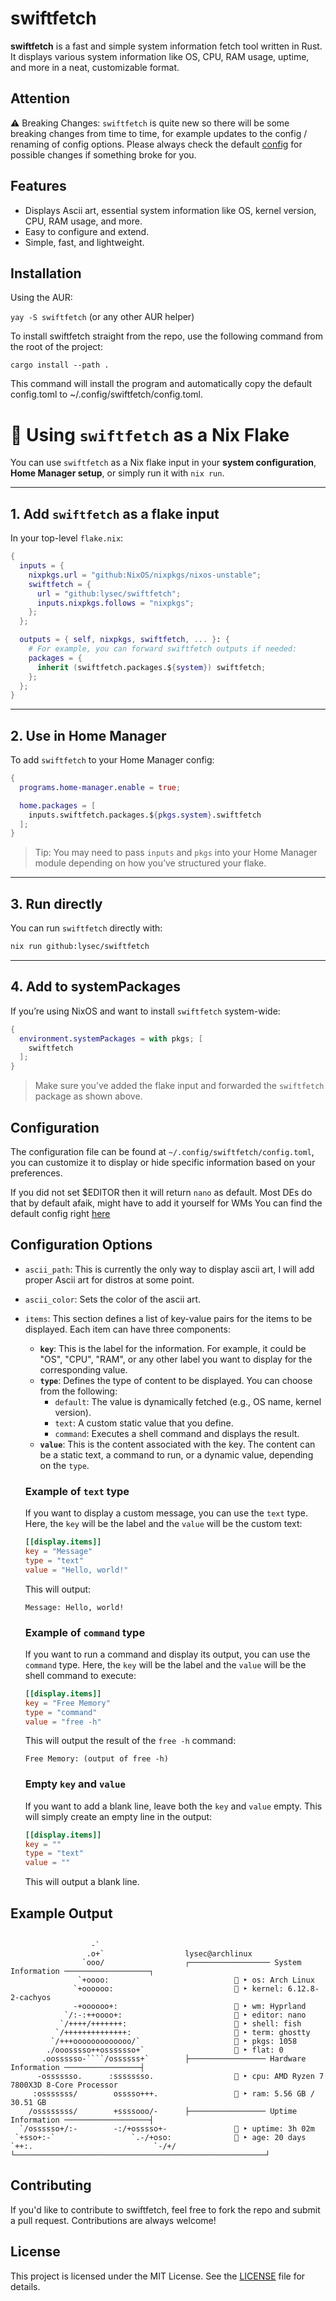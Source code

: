 # swiftfetch

**swiftfetch** is a fast and simple system information fetch tool written in Rust. It displays various system information like OS, CPU, RAM usage, uptime, and more in a neat, customizable format.

## Attention

⚠️ Breaking Changes: `swiftfetch` is quite new so there will be some breaking changes from time to time, for example updates to the config / renaming of config options.
Please always check the default [config](/config/config.toml) for possible changes if something broke for you.

## Features

- Displays Ascii art, essential system information like OS, kernel version, CPU, RAM usage, and more.
- Easy to configure and extend.
- Simple, fast, and lightweight.

## Installation

Using the AUR:

`yay -S swiftfetch` (or any other AUR helper)

To install swiftfetch straight from the repo, use the following command from the root of the project:

`cargo install --path .`

This command will install the program and automatically copy the default config.toml to ~/.config/swiftfetch/config.toml.

# 🧊 Using `swiftfetch` as a Nix Flake

You can use `swiftfetch` as a Nix flake input in your **system configuration**, **Home Manager setup**, or simply run it with `nix run`.

---

## 1. Add `swiftfetch` as a flake input

In your top-level `flake.nix`:

```nix
{
  inputs = {
    nixpkgs.url = "github:NixOS/nixpkgs/nixos-unstable";
    swiftfetch = {
      url = "github:lysec/swiftfetch";
      inputs.nixpkgs.follows = "nixpkgs";
    };
  };

  outputs = { self, nixpkgs, swiftfetch, ... }: {
    # For example, you can forward swiftfetch outputs if needed:
    packages = {
      inherit (swiftfetch.packages.${system}) swiftfetch;
    };
  };
}
```

---

## 2. Use in Home Manager

To add `swiftfetch` to your Home Manager config:

```nix
{
  programs.home-manager.enable = true;

  home.packages = [
    inputs.swiftfetch.packages.${pkgs.system}.swiftfetch
  ];
}
```

> Tip: You may need to pass `inputs` and `pkgs` into your Home Manager module depending on how you’ve structured your flake.

---

## 3. Run directly

You can run `swiftfetch` directly with:

```sh
nix run github:lysec/swiftfetch
```

---

## 4. Add to systemPackages

If you’re using NixOS and want to install `swiftfetch` system-wide:

```nix
{
  environment.systemPackages = with pkgs; [
    swiftfetch
  ];
}
```

> Make sure you’ve added the flake input and forwarded the `swiftfetch` package as shown above.

## Configuration

The configuration file can be found at `~/.config/swiftfetch/config.toml`, you can customize it to display or hide specific information based on your preferences.

If you did not set $EDITOR then it will return `nano` as default. Most DEs do that by default afaik, might have to add it yourself for WMs
You can find the default config right [here](/config/config.toml)

## Configuration Options

- `ascii_path`: This is currently the only way to display ascii art, I will add proper Ascii art for distros at some point.
- `ascii_color`: Sets the color of the ascii art.

- `items`: This section defines a list of key-value pairs for the items to be displayed. Each item can have three components:

  - **`key`**: This is the label for the information. For example, it could be "OS", "CPU", "RAM", or any other label you want to display for the corresponding value.
  - **`type`**: Defines the type of content to be displayed. You can choose from the following:
    - `default`: The value is dynamically fetched (e.g., OS name, kernel version).
    - `text`: A custom static value that you define.
    - `command`: Executes a shell command and displays the result.
  - **`value`**: This is the content associated with the key. The content can be a static text, a command to run, or a dynamic value, depending on the `type`.

  ### Example of `text` type

  If you want to display a custom message, you can use the `text` type. Here, the `key` will be the label and the `value` will be the custom text:

  ```toml
  [[display.items]]
  key = "Message"
  type = "text"
  value = "Hello, world!"
  ```

  This will output:

  ```
  Message: Hello, world!
  ```

  ### Example of `command` type

  If you want to run a command and display its output, you can use the `command` type. Here, the `key` will be the label and the `value` will be the shell command to execute:

  ```toml
  [[display.items]]
  key = "Free Memory"
  type = "command"
  value = "free -h"
  ```

  This will output the result of the `free -h` command:

  ```
  Free Memory: (output of free -h)
  ```

  ### Empty `key` and `value`

  If you want to add a blank line, leave both the `key` and `value` empty. This will simply create an empty line in the output:

  ```toml
  [[display.items]]
  key = ""
  type = "text"
  value = ""
  ```

  This will output a blank line.

## Example Output

`````

                  -`
                 .o+`                  lysec@archlinux
                `ooo/                  ┌────────────────── System Information ───────────────────┐
               `+oooo:                            󰣇 ‣ os: Arch Linux
              `+oooooo:                           󰍛 ‣ kernel: 6.12.8-2-cachyos
              -+oooooo+:                           ‣ wm: Hyprland
            `/:-:++oooo+:                          ‣ editor: nano
           `/++++/+++++++:                         ‣ shell: fish
          `/++++++++++++++:                        ‣ term: ghostty
         `/+++ooooooooooooo/`                      ‣ pkgs: 1058
        ./ooosssso++osssssso+`                     ‣ flat: 0
       .oossssso-````/ossssss+`        ├───────────────── Hardware Information ─────────────────┤
      -osssssso.      :ssssssso.                  󰍛 ‣ cpu: AMD Ryzen 7 7800X3D 8-Core Processor
     :osssssss/        osssso+++.                 󰓅 ‣ ram: 5.56 GB / 30.51 GB
    /ossssssss/        +ssssooo/-      ├───────────────── Uptime Information ───────────────────┤
  `/ossssso+/:-        -:/+osssso+-                ‣ uptime: 3h 02m
 `+sso+:-`                 `.-/+oso:               ‣ age: 20 days
`++:.                           `-/+/  └────────────────────────────────────────────────────────┘

`````

## Contributing

If you'd like to contribute to swiftfetch, feel free to fork the repo and submit a pull request. Contributions are always welcome!

## License

This project is licensed under the MIT License. See the [LICENSE](LICENSE) file for details.
